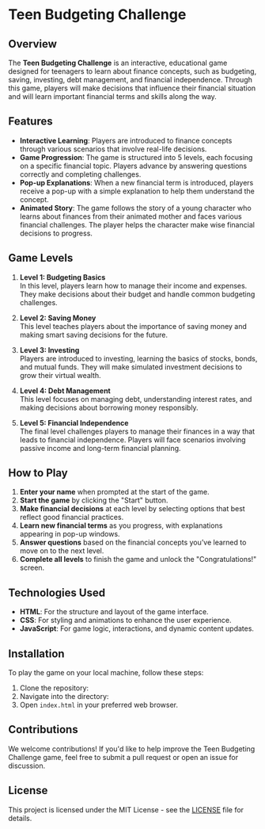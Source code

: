 # Teen Budgeting Challenge

## Overview

The **Teen Budgeting Challenge** is an interactive, educational game designed for teenagers to learn about finance concepts, such as budgeting, saving, investing, debt management, and financial independence. Through this game, players will make decisions that influence their financial situation and will learn important financial terms and skills along the way.

## Features

- **Interactive Learning**: Players are introduced to finance concepts through various scenarios that involve real-life decisions.
- **Game Progression**: The game is structured into 5 levels, each focusing on a specific financial topic. Players advance by answering questions correctly and completing challenges.
- **Pop-up Explanations**: When a new financial term is introduced, players receive a pop-up with a simple explanation to help them understand the concept.
- **Animated Story**: The game follows the story of a young character who learns about finances from their animated mother and faces various financial challenges. The player helps the character make wise financial decisions to progress.

## Game Levels

1. **Level 1: Budgeting Basics**  
   In this level, players learn how to manage their income and expenses. They make decisions about their budget and handle common budgeting challenges.

2. **Level 2: Saving Money**  
   This level teaches players about the importance of saving money and making smart saving decisions for the future.

3. **Level 3: Investing**  
   Players are introduced to investing, learning the basics of stocks, bonds, and mutual funds. They will make simulated investment decisions to grow their virtual wealth.

4. **Level 4: Debt Management**  
   This level focuses on managing debt, understanding interest rates, and making decisions about borrowing money responsibly.

5. **Level 5: Financial Independence**  
   The final level challenges players to manage their finances in a way that leads to financial independence. Players will face scenarios involving passive income and long-term financial planning.

## How to Play

1. **Enter your name** when prompted at the start of the game.
2. **Start the game** by clicking the "Start" button.
3. **Make financial decisions** at each level by selecting options that best reflect good financial practices.
4. **Learn new financial terms** as you progress, with explanations appearing in pop-up windows.
5. **Answer questions** based on the financial concepts you’ve learned to move on to the next level.
6. **Complete all levels** to finish the game and unlock the "Congratulations!" screen.

## Technologies Used

- **HTML**: For the structure and layout of the game interface.
- **CSS**: For styling and animations to enhance the user experience.
- **JavaScript**: For game logic, interactions, and dynamic content updates.
  
## Installation

To play the game on your local machine, follow these steps:

1. Clone the repository:
2. Navigate into the directory:
3. Open `index.html` in your preferred web browser.

## Contributions

We welcome contributions! If you'd like to help improve the Teen Budgeting Challenge game, feel free to submit a pull request or open an issue for discussion.

## License

This project is licensed under the MIT License - see the [LICENSE](LICENSE) file for details.

